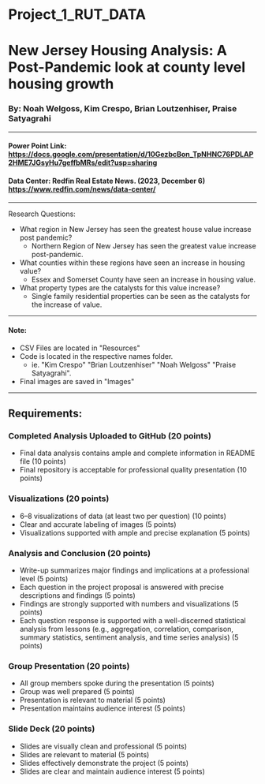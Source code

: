 # Project_1_RUT_DATA
# New Jersey Housing Analysis: A Post-Pandemic look at county level housing growth
### By: Noah Welgoss, Kim Crespo, Brian Loutzenhiser, Praise Satyagrahi <br> 
--- 
#### Power Point Link: https://docs.google.com/presentation/d/10GezbcBon_TpNHNC76PDLAP2HME7JGsyHu7geffbMRs/edit?usp=sharing
#### Data Center: Redfin Real Estate News. (2023, December 6)<br>https://www.redfin.com/news/data-center/ 
---

Research Questions:
- What region  in New Jersey has seen the greatest house value increase post pandemic? 
    - Northern Region of New Jersey has seen the greatest value increase post-pandemic.
- What counties within these regions have seen an increase in housing value?
    - Essex and Somerset County have seen an increase in housing value.
- What property types are the catalysts for this value increase?
    - Single family residential properties can be seen as the catalysts for the increase of value.

---
#### Note:
- CSV Files are located in "Resources"
- Code is located in the respective names folder. 
    - ie. "Kim Crespo" "Brian Loutzenhiser" "Noah Welgoss" "Praise Satyagrahi".
- Final images are saved in "Images"

---
## Requirements: 
### Completed Analysis Uploaded to GitHub (20 points)
- Final data analysis contains ample and complete information in README file (10 points)
- Final repository is acceptable for professional quality presentation (10 points)
### Visualizations (20 points)
- 6–8 visualizations of data (at least two per question) (10 points)
- Clear and accurate labeling of images (5 points)
- Visualizations supported with ample and precise explanation (5 points)
### Analysis and Conclusion (20 points)
- Write-up summarizes major findings and implications at a professional level (5 points)
- Each question in the project proposal is answered with precise descriptions and findings (5 points)
- Findings are strongly supported with numbers and visualizations (5 points)
- Each question response is supported with a well-discerned statistical analysis from lessons (e.g., aggregation, correlation, comparison, summary statistics, sentiment analysis, and time series analysis) (5 points)
### Group Presentation (20 points)
- All group members spoke during the presentation (5 points)
- Group was well prepared (5 points)
- Presentation is relevant to material (5 points)
- Presentation maintains audience interest (5 points)
### Slide Deck (20 points)
- Slides are visually clean and professional (5 points)
- Slides are relevant to material (5 points)
- Slides effectively demonstrate the project (5 points)
- Slides are clear and maintain audience interest (5 points)

